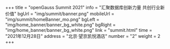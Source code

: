 +++
title = "openGauss Summit 2021"
info = "汇聚数据库创新力量 共创行业新价值"
bgUrl = "img/summit/banner.png"
mobileUrl = "img/summit/homeBanner_mo.png"
bgLeft = "img/home_banner/banner_bg_white.png"
bgRight = "img/home_banner/banner_bg_white.png"
link = "summit.html"
time = "2021年12月28日"
address = "北京·望京凯悦酒店"
number = "2"
weight =  2 
+++